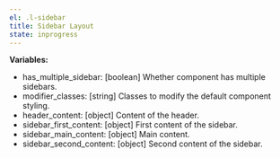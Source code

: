 ```yaml
---
el: .l-sidebar
title: Sidebar Layout
state: inprogress
---
```


__Variables:__
* has_multiple_sidebar: [boolean] Whether component has multiple sidebars.
* modifier_classes: [string] Classes to modify the default component styling.
* header_content: [object] Content of the header.
* sidebar_first_content: [object] First content of the sidebar.
* sidebar_main_content: [object] Main content.
* sidebar_second_content: [object] Second content of the sidebar.
